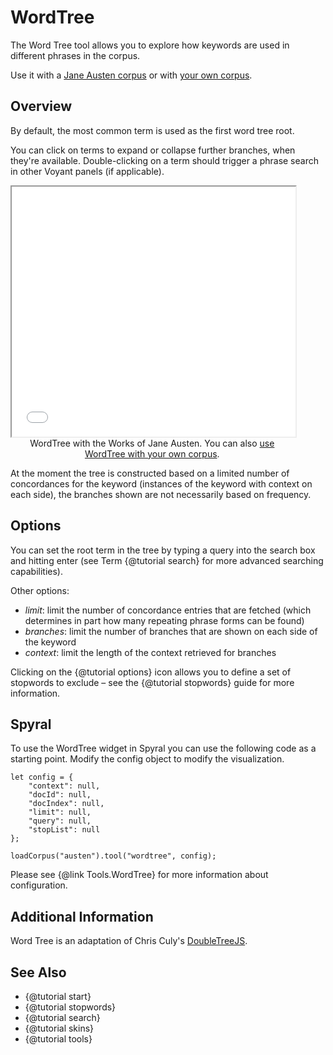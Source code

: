 # WordTree

The Word Tree tool allows you to explore how keywords are used in different phrases in the corpus.

Use it with a [Jane Austen corpus](../?view=WordTree&corpus=austen) or with [your own corpus](../?view=WordTree).

## Overview

By default, the most common term is used as the first word tree root.

You can click on terms to expand or collapse further branches, when they're available. Double-clicking on a term should 
trigger a phrase search in other Voyant panels (if applicable).

<iframe src="../tool/WordTree/?corpus=austen&subtitle=The+Works+of+Jane+Austen" style="width: 90%; height: 400px;"></iframe>
<div style="width: 90%; text-align: center; margin-bottom: 1em;">WordTree with the Works of Jane Austen. You can also <a href="../?view=WordTree" target="_blank">use WordTree with your own corpus</a>.</div>

At the moment the tree is constructed based on a limited number of concordances for the keyword (instances of the 
keyword with context on each side), the branches shown are not necessarily based on frequency.

## Options

You can set the root term in the tree by typing a query into the search box and hitting enter (see Term 
{@tutorial search} for more advanced searching capabilities).

Other options:

* *limit*: limit the number of concordance entries that are fetched (which determines in part how many repeating phrase forms can be found)
* *branches*: limit the number of branches that are shown on each side of the keyword
* *context*: limit the length of the context retrieved for branches

Clicking on the {@tutorial options} icon allows you to define a set of stopwords to exclude – see the 
{@tutorial stopwords} guide for more information.


## Spyral

To use the WordTree widget in Spyral you can use the following code as a starting point. Modify the config object to 
modify the visualization.

```
let config = {
    "context": null,
    "docId": null,
    "docIndex": null,
    "limit": null,
    "query": null,
    "stopList": null
}; 

loadCorpus("austen").tool("wordtree", config);
```

Please see {@link Tools.WordTree} for more information about configuration.

## Additional Information

Word Tree is an adaptation of Chris Culy's [DoubleTreeJS](http://linguistics.chrisculy.net/lx/software/DoubleTreeJS/).

## See Also

- {@tutorial start}
- {@tutorial stopwords}
- {@tutorial search}
- {@tutorial skins}
- {@tutorial tools}
